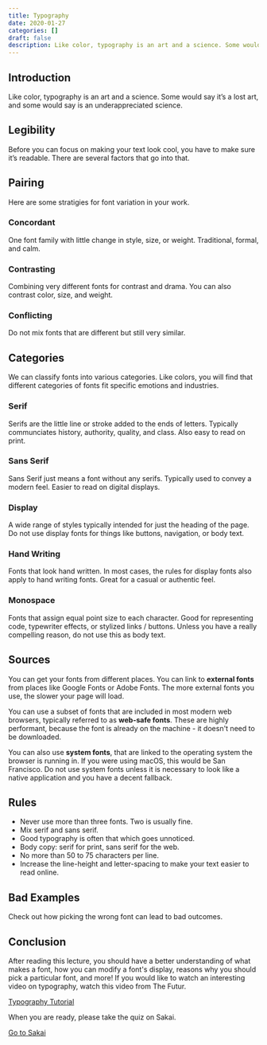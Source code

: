 ```yaml
---
title: Typography
date: 2020-01-27
categories: []
draft: false
description: Like color, typography is an art and a science. Some would say it’s a lost art, and some would say is an underappreciated science.
---
```


## Introduction

Like color, typography is an art and a science. Some would say it’s a lost art, and some would say is an underappreciated science.

## Legibility

Before you can focus on making your text look cool, you have to make sure it’s readable. There are several factors that go into that.

## Pairing

Here are some stratigies for font variation in your work.

### Concordant

One font family with little change in style, size, or weight. Traditional, formal, and calm.

### Contrasting

Combining very different fonts for contrast and drama. You can also contrast color, size, and weight.

### Conflicting

Do not mix fonts that are different but still very similar.

## Categories

We can classify fonts into various categories. Like colors, you will find that different categories of fonts fit specific emotions and industries.

### Serif

Serifs are the little line or stroke added to the ends of letters. Typically communciates history, authority, quality, and class. Also easy to read on print.

### Sans Serif

Sans Serif just means a font without any serifs. Typically used to convey a modern feel. Easier to read on digital displays.

### Display

A wide range of styles typically intended for just the heading of the page. Do not use display fonts for things like buttons, navigation, or body text.

### Hand Writing

Fonts that look hand written. In most cases, the rules for display fonts also apply to hand writing fonts. Great for a casual or authentic feel.

### Monospace

Fonts that assign equal point size to each character. Good for representing code, typewriter effects, or stylized links / buttons. Unless you have a really compelling reason, do not use this as body text.

## Sources

You can get your fonts from different places. You can link to **external fonts** from places like Google Fonts or Adobe Fonts. The more external fonts you use, the slower your page will load.

You can use a subset of fonts that are included in most modern web browsers, typically referred to as **web-safe fonts**. These are highly performant, because the font is already on the machine - it doesn't need to be downloaded.

You can also use **system fonts**, that are linked to the operating system the browser is running in. If you were using macOS, this would be San Francisco. Do not use system fonts unless it is necessary to look like a native application and you have a decent fallback.

## Rules

- Never use more than three fonts. Two is usually fine.
- Mix serif and sans serif.
- Good typography is often that which goes unnoticed.
- Body copy: serif for print, sans serif for the web.
- No more than 50 to 75 characters per line.
- Increase the line-height and letter-spacing to make your text easier to read online.

## Bad Examples

Check out how picking the wrong font can lead to bad outcomes.

## Conclusion

After reading this lecture, you should have a better understanding of what makes a font, how you can modify a font's display, reasons why you should pick a particular font, and more! If you would like to watch an interesting video on typography, watch this video from The Futur.

[Typography Tutorial](https://www.youtube.com/watch?v=QrNi9FmdlxY)

When you are ready, please take the quiz on Sakai.

[Go to Sakai](https://sakai.unc.edu)
